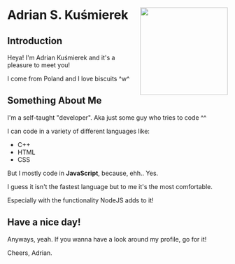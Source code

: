 # Adrian S. Kuśmierek <img align="right" width="200" height="200" src="https://media.discordapp.net/attachments/701882287176024198/941746170470989824/huggo.png">
## Introduction
Heya! I'm Adrian Kuśmierek and it's a pleasure to meet you!

I come from Poland and I love biscuits ^w^
## Something About Me
I'm a self-taught "developer". Aka just some guy who tries to code ^^

I can code in a variety of different languages like:
- C++
- HTML
- CSS

But I mostly code in <b>JavaScript</b>, because, ehh.. Yes.

I guess it isn't the fastest language but to me it's the most comfortable.

Especially with the functionality NodeJS adds to it!
## Have a nice day!
Anyways, yeah. If you wanna have a look around my profile, go for it!

Cheers,
Adrian.
